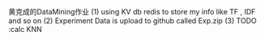 黄克成的DataMining作业
(1) using KV db redis to store my info like TF , IDF and so on
(2) Experiment Data is upload to github called Exp.zip
(3) TODO :calc KNN

